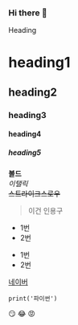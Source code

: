 ### Hi there 👋

Heading

# heading1

## heading2

### heading3

#### heading4

##### heading5

**볼드**<br>
*이탤릭*<br>
~~스트라이크스로우~~<br>

> 이건 인용구

* 1번
* 2번
- 1번
- 2번

[네이버](https://www.naver.com)

```
print('파이썬')
```

:smirk:
:joy:
:rage:
